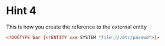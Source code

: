 # Hint 4
This is how you create the reference to the external entity
```xml
<!DOCTYPE bar [<!ENTITY xxe SYSTEM "file:///etc/passwd">]>
```
